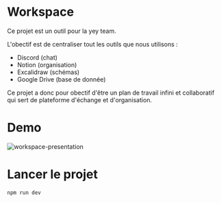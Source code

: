 # Workspace

Ce projet est un outil pour la yey team. 

L'obectif est de centraliser tout les outils que nous utilisons :
- Discord (chat)
- Notion (organisation)
- Excalidraw (schémas)
- Google Drive (base de donnée)

Ce projet a donc pour obectif d'être un plan de travail infini et collaboratif qui sert de plateforme d'échange et d'organisation.

# Demo

![workspace-presentation](https://github.com/yey-team/workspace/assets/71207643/c49a9b90-339a-4045-9597-e1712e3f5793)

# Lancer le projet 

```bash
npm run dev
```
